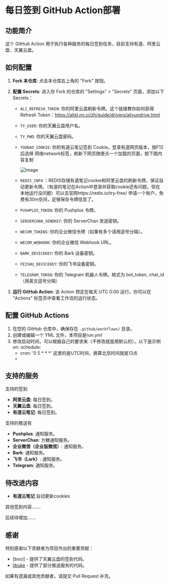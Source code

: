 # 每日签到 GitHub Action部署

## 功能简介

这个 GitHub Action 用于执行各种服务的每日签到任务，目前支持有道、阿里云盘、天翼云盘。

## 如何配置

1. **Fork 本仓库**: 点击本仓库右上角的 "Fork" 按钮。

2. **配置 Secrets**: 进入你 Fork 的仓库的 "Settings" > "Secrets" 页面，添加以下 Secrets：

   - `ALI_REFRESH_TOKEN`: 你的阿里云盘刷新令牌。这个链接教你如何获得 Refresh Token：https://alist.nn.ci/zh/guide/drivers/aliyundrive.html
   - `TY_USER`: 你的天翼云盘用户名。
   - `TY_PWD`: 你的天翼云盘密码。
   - `YOUDAO_COOKIE`: 你的有道云笔记签到 Cookie。登录有道网页版本，按F12后选择 网络network标签，刷新下网页随便点一个加载的页面，按下图内容复制
     
      ![image](https://github.com/jinde98/dailycheckin/assets/127750182/2fc6fc11-b1bd-4d6c-b4ff-f0f42d5d5ffe)
   - `REDIS_INFO` ：REDIS存储有道笔记cookie和阿里云盘的刷新令牌，保证自动更新令牌。（有道的笔记在Action中登录并获取cookie还有问题，但在本地运行没问题）可以去官网https://redis.io/try-free/ 申请一个账户，免费有30m空间，足够保存令牌信息了。

   - `PUSHPLUS_TOKEN`: 你的 Pushplus 令牌。
   - `SERVERCHAN_SENDKEY`: 你的 ServerChan 发送密钥。
   - `WECOM_TOKENS`: 你的企业微信令牌（如果有多个请用逗号分隔）。
   - `WECOM_WEBHOOK`: 你的企业微信 Webhook URL。
   - `BARK_DEVICEKEY`: 你的 Bark 设备密钥。
   - `FEISHU_DEVICEKEY`: 你的飞书设备密钥。
   - `TELEGRAM_TOKEN`: 你的 Telegram 机器人令牌。格式为 bot_token, chat_id （用英文逗号分隔）

3. **运行 GitHub Action**: 该 Action 预定在每天 UTC 0:00 运行。你可以在 "Actions" 标签页中查看工作流的运行状态。


## 配置 GitHub Actions

1. 在您的 GitHub 仓库中，确保存在 `.github/workflows/` 目录。
2. 创建或编辑一个 YML 文件，本项目是run.yml
3. 修改启动时间，可以根据自己的要求来（不修改就是用默认的）。以下是示例
   on:
  schedule:
    - cron: '0 5 * * *' 这里的是UTC时间，换算北京时间就是13点
    - 
## 支持的服务
支持的签到
- **阿里云盘**: 每日签到。
- **天翼云盘**: 每日签到。
- **有道云笔记**: 每日签到。

支持的推送有
- **Pushplus**: 通知服务。
- **ServerChan**: 方糖通知服务。
- **企业微信（企业版微信）**: 通知服务。
- **Bark**: 通知服务。
- **飞书（Lark）**: 通知服务。
- **Telegram**: 通知服务。

## 待改进内容
- **有道云笔记** 自动更新cookies

其他签到内容.......

后续待增加.......

## 感谢

特别感谢以下贡献者为项目作出的重要贡献：

- [boci] - 提供了天翼云盘的签到代码。
- [libuke](https://github.com/libuke) - 提供了部分推送服务的代码。

如果有遗漏或其他贡献者，请提交 Pull Request 补充。
